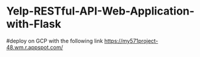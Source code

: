 # Yelp-RESTful-API-Web-Application-with-Flask

#deploy on GCP with the following link
https://my571project-48.wm.r.appspot.com/
